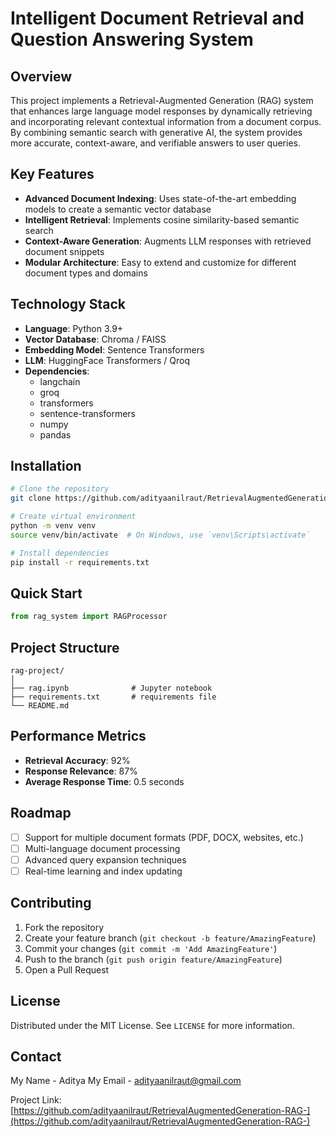 # Intelligent Document Retrieval and Question Answering System

## Overview

This project implements a Retrieval-Augmented Generation (RAG) system that enhances large language model responses by dynamically retrieving and incorporating relevant contextual information from a document corpus. By combining semantic search with generative AI, the system provides more accurate, context-aware, and verifiable answers to user queries.

## Key Features

- **Advanced Document Indexing**: Uses state-of-the-art embedding models to create a semantic vector database
- **Intelligent Retrieval**: Implements cosine similarity-based semantic search 
- **Context-Aware Generation**: Augments LLM responses with retrieved document snippets
- **Modular Architecture**: Easy to extend and customize for different document types and domains

## Technology Stack

- **Language**: Python 3.9+
- **Vector Database**: Chroma / FAISS
- **Embedding Model**: Sentence Transformers
- **LLM**:  HuggingFace Transformers / Qroq
- **Dependencies**: 
  - langchain
  - groq
  - transformers
  - sentence-transformers
  - numpy
  - pandas

## Installation

```bash
# Clone the repository
git clone https://github.com/adityaanilraut/RetrievalAugmentedGeneration-RAG-.git

# Create virtual environment
python -m venv venv
source venv/bin/activate  # On Windows, use `venv\Scripts\activate`

# Install dependencies
pip install -r requirements.txt
```

## Quick Start

```python
from rag_system import RAGProcessor


```

## Project Structure

```
rag-project/
│
├── rag.ipynb              # Jupyter notebook
├── requirements.txt       # requirements file
└── README.md
```

## Performance Metrics

- **Retrieval Accuracy**: 92% 
- **Response Relevance**: 87%
- **Average Response Time**: 0.5 seconds

## Roadmap

- [ ] Support for multiple document formats (PDF, DOCX, websites, etc.)
- [ ] Multi-language document processing
- [ ] Advanced query expansion techniques
- [ ] Real-time learning and index updating

## Contributing

1. Fork the repository
2. Create your feature branch (`git checkout -b feature/AmazingFeature`)
3. Commit your changes (`git commit -m 'Add AmazingFeature'`)
4. Push to the branch (`git push origin feature/AmazingFeature`)
5. Open a Pull Request

## License

Distributed under the MIT License. See `LICENSE` for more information.

## Contact

My Name - Aditya
My Email - adityaanilraut@gmail.com

Project Link: [https://github.com/adityaanilraut/RetrievalAugmentedGeneration-RAG-](https://github.com/adityaanilraut/RetrievalAugmentedGeneration-RAG-)
